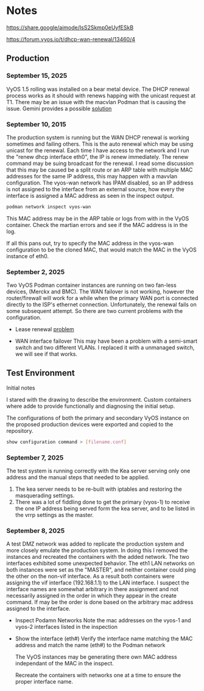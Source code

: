 # Notes

https://share.google/aimode/IsS2Skmp0eUyfESkB

https://forum.vyos.io/t/dhcp-wan-renewal/13460/4

## Production

### September 15, 2025

VyOS 1.5 rolling was installed on a bear metal device. The DHCP renewal process works as it should with renews happing with the unicast request at T1. There may be an issue with the macvlan Podman that is causing the issue. Gemini provides a possible [solution](Unicast-renew-DCHP-macvlan.md)

### September 10, 2015

The production system is running but the WAN DHCP renewal is working sometimes and failing others. This is the auto renewal which may be using unicast for the renewal. Each time I have access to the network and I run the "renew dhcp interface eth0", the IP is renew immediately. The renew command may be suing broadcast for the renewal. I read some discussion that this may be caused be a split route or an ARP table with multiple MAC addresses for the same IP address, this may happen with a mavvlan configuration.  The vyos-wan network has IPAM disabled, so an IP address is not assigned to the interface from an external source, how every the interface is assigned a MAC address as seen in the inspect output.

```bash
podman network inspect vyos-wan
```

This MAC address may be in the ARP table or logs from with in the VyOS container. Check the martian errors and see if the MAC address is in the log.

If all this pans out, try to specify the MAC address in the vyos-wan configuration to be the cloned MAC, that would match the MAC in the VyOS instance of eth0.


### September 2, 2025

Two VyOS Podman container instances are running on two fan-less devices, (Merckx and BMC). The WAN failover is not working, however the router/firewall will work for a while when the primary WAN port is connected directly to the ISP's ethernet connection. Unfortunately, the renewal fails on some subsequent attempt. So there are two current problems with the configuration.

* Lease renewal [problem](DHCP-WAN-Renewal.md)

* WAN interface failover
  This may have been a problem with a semi-smart switch and two different VLANs. I replaced it with a unmanaged switch, we will see if that works.

## Test Environment

Initial notes

I stared with the drawing to describe the environment. Custom containers where adde to provide functionally and diagnosing the initial setup.

The configurations of both the primary and secondary VyOS instance on the proposed production devices were exported and copied to the repository.

```bash
show configuration command > [filename.conf]
```

### September 7, 2025

The test system is running correctly with the Kea server serving only one address and the manual steps that needed to be applied. 

1. The kea server needs to be re-built with iptables and restoring the masquerading settings.
2. There was a lot of fiddling done to get the primary (vyos-1) to receive the one IP address being served form the kea server, and to be listed in the vrrp settings as the master.

### September 8, 2025

A test DMZ network was added to replicate the production system and more closely emulate the production system. In doing this I removed the instances and recreated the containers with the added network. The two interfaces exhibited some unexpected behavior.  The eth1 LAN networks on both instances were set as the "MASTER", and neither container could ping the other on the non-vif interface. As a result both containers were assigning the vif interface (192.168.1.1) to the LAN interface.  I suspect the interface names are somewhat arbitrary in there assignment and not necessarily assigned in the order in which they appear in the create command. If may be the order is done based on the arbitrary mac address assigned to the interface.

* Inspect Podamn Networks
  Note the mac addresses on the vyos-1 and vyos-2 interfaces listed in the inspection
* Show the interface (eth#)
  Verify the interface name matching the MAC address and match the name (eth#) to the Podman network

  The VyOS instances may be generating there own MAC address independant of the MAC in the inspect.

  Recreate the containers with networks one at a time to ensure the proper interface name.

  

